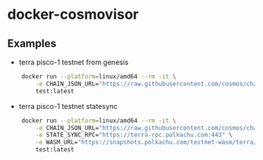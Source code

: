 # docker-cosmovisor

## Examples

- terra pisco-1 testnet from genesis
```sh
    docker run --platform=linux/amd64 --rm -it \
        -e CHAIN_JSON_URL="https://raw.githubusercontent.com/cosmos/chain-registry/master/testnets/terra2testnet/chain.json" \
        test:latest
```

- terra pisco-1 testnet statesync
```sh
    docker run --platform=linux/amd64 --rm -it \
        -e CHAIN_JSON_URL="https://raw.githubusercontent.com/cosmos/chain-registry/master/testnets/terra2testnet/chain.json" \
        -e STATE_SYNC_RPC="https://terra-rpc.polkachu.com:443" \
        -e WASM_URL="https://snapshots.polkachu.com/testnet-wasm/terra/wasmonly.tar.lz4" \
        test:latest
```
